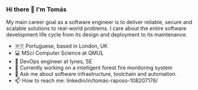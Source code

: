 ### Hi there 👋 I'm Tomás

My main career goal as a software engineer is to deliver reliable, secure and scalable solutions to real-world problems. I care about the entire software development life cycle from its design and deployment to its maintenance.

- 🇵🇹 Portuguese, based in London, UK
- 💻 MSci Computer Science at QMUL
- 🏢 DevOps engineer at lynes, SE
- 🔭 Currently working on a intelligent forest fire monitoring system
- 💬 Ask me about software infrastructure, toolchain and automation.
- 📫 How to reach me: linkedin/in/tomás-raposo-108207176/

